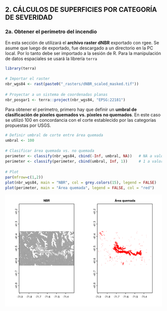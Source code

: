 
## **2. CÁLCULOS DE SUPERFICIES POR CATEGORÍA DE SEVERIDAD**

### **2a. Obtener el perímetro del incendio**

En esta sección de utilizará el **archivo raster dNBR** exportado con
rgee. Se asume que luego de exportado, fue descargado a un directorio en
la PC local. Por lo tanto debe ser importado a la sesión de R. Para la
manipulación de datos espaciales se usará la librería `terra`

``` r
library(terra)

# Importar el raster 
nbr_wgs84 <- rast(paste0("_rasters/dNBR_scaled_masked.tif")) 

# Proyectar a un sistema de coordenadas planas
nbr_posgar1 <- terra::project(nbr_wgs84, "EPSG:22181")
```

Para obtener el perímetro, primero hay que definir un **umbral de
clasificación de píxeles quemados vs. píxeles no quemados**. En este
caso se utilizó 100 en concordancia con el corte establecido por las
categorías propuestas por USGS.

``` r
# Definir umbral de corte entre área quemada
umbral <- 100

# Clasificar área quemada vs. no quemada
perimeter <- classify(nbr_wgs84, cbind(-Inf, umbral, NA))   # NA a valores entre -Inf y el umbral
perimeter <- classify(perimeter, cbind(umbral, Inf, 1))     # 1 a valores mayores al umbral - Quemados

# Plot
par(mfrow=c(1,2))    
plot(nbr_wgs84, main = "NBR", col = grey.colors(15), legend = FALSE)
plot(perimeter, main = "Área quemada", legend = FALSE, col = "red")
```

![](2_NBR_files/figure-gfm/unnamed-chunk-2-1.png)<!-- -->
